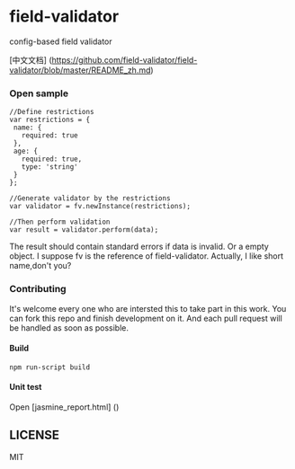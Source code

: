 # field-validator
config-based field validator

[中文文档] (https://github.com/field-validator/field-validator/blob/master/README_zh.md)

### Open sample

 ```
//Define restrictions
var restrictions = {
  name: {
    required: true
  },
  age: {
    required: true,
    type: 'string'
  }
};

//Generate validator by the restrictions
var validator = fv.newInstance(restrictions);

//Then perform validation
var result = validator.perform(data);

```

The result should contain standard errors if data is invalid. Or a empty object.
I suppose fv is the reference of field-validator. Actually, I like short name,don't you?

### Contributing

It's welcome every one who are intersted this to take part in this work. You can fork this repo and finish development on it. And each pull request will be handled as soon as possible.

#### Build
```
npm run-script build
```

#### Unit test
Open [jasmine_report.html] ()

## LICENSE

MIT

